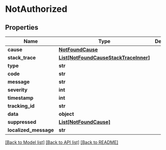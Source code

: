 # NotAuthorized


## Properties

Name | Type | Description | Notes
------------ | ------------- | ------------- | -------------
**cause** | [**NotFoundCause**](NotFoundCause.md) |  | [optional] 
**stack_trace** | [**List[NotFoundCauseStackTraceInner]**](NotFoundCauseStackTraceInner.md) |  | [optional] 
**type** | **str** |  | [optional] 
**code** | **str** |  | [optional] 
**message** | **str** |  | [optional] 
**severity** | **int** |  | [optional] 
**timestamp** | **int** |  | [optional] 
**tracking_id** | **str** |  | [optional] 
**data** | **object** |  | [optional] 
**suppressed** | [**List[NotFoundCause]**](NotFoundCause.md) |  | [optional] 
**localized_message** | **str** |  | [optional] 

[[Back to Model list]](../README.md#documentation-for-models) [[Back to API list]](../README.md#documentation-for-api-endpoints) [[Back to README]](../README.md)


